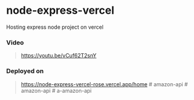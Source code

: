 # node-express-vercel
Hosting express node project on vercel

### Video
> https://youtu.be/vCuf62T2snY

### Deployed on
> https://node-express-vercel-rose.vercel.app/home
#   a m a z o n - a p i  
 #   a m a z o n - a p i  
 #   a - a m a z o n - a p i  
 